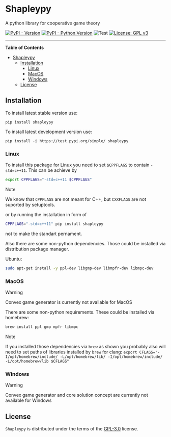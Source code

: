 # Shapleypy
A python library for cooperative game theory


[![PyPI - Version](https://img.shields.io/pypi/v/shapleypy.svg)](https://pypi.org/project/shapleypy)
[![PyPI - Python Version](https://img.shields.io/pypi/pyversions/shapleypy.svg)](https://pypi.org/project/shapleypy)
![Test](https://github.com/muzikr/Shapleypy/actions/workflows/test-master.yml/badge.svg)
[![License: GPL v3](https://img.shields.io/badge/License-GPL%20v3-blue.svg)](https://www.gnu.org/licenses/gpl-3.0)

-----

**Table of Contents**

- [Shapleypy](#shapleypy)
  - [Installation](#installation)
    - [Linux](#linux)
    - [MacOS](#macos)
    - [Windows](#windows)
  - [License](#license)


## Installation

To install latest stable version use:

```console
pip install shapleypy
```
To install latest development version use:

```console
pip install -i https://test.pypi.org/simple/ shapleypy
```

### Linux

To install this package for Linux you need to set ```$CPPFLAGS``` to contain ```-std=c++11```. This can be achieve by

```bash
export CPPFLAGS="-std=c++11 $CPPFLAGS"
```
> [!NOTE]
> We know that ```CPPFLAGS``` are not meant for C++, but ```CXXFLAGS``` are not suported by setuptools.

or by running the installation in form of

```bash
CPPFLAGS="-std=c++11" pip install shapleypy
```
not to make the standart pernament.

Also there are some non-python dependencies. Those could be installed via distribution package manager.

Ubuntu:
```bash
sudo apt-get install -y ppl-dev libgmp-dev libmpfr-dev libmpc-dev
```


### MacOS

> [!WARNING]
> Convex game generator is currently not available for MacOS

There are some non-python requirements. These could be installed via homebrew:

```bash
brew install ppl gmp mpfr libmpc
```

> [!NOTE]
> If you installed those dependencies via ```brew``` as shown you probably also will need to set paths of libraries installed by ```brew``` for clang:
> ```export CFLAGS="-I/opt/homebrew/include/ -L/opt/homebrew/lib/ -I/opt/homebrew/include/ -L/opt/homebrew/lib $CFLAGS"```

### Windows

> [!WARNING]
> Convex game generator and core solution concept are currently not available for Windows

## License

`Shapleypy` is distributed under the terms of the [GPL-3.0](https://spdx.org/licenses/GPL-3.0-or-later.html) license.
